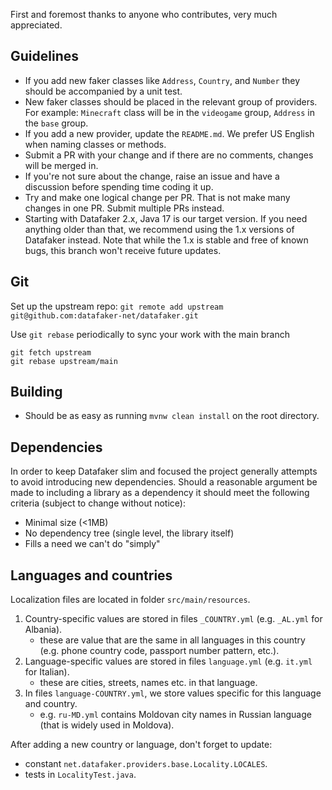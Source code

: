 First and foremost thanks to anyone who contributes, very much appreciated.

## Guidelines

- If you add new faker classes like `Address`, `Country`, and `Number` they should be accompanied by a unit test.
- New faker classes should be placed in the relevant group of providers. For example: `Minecraft` class will be in  the `videogame` group, `Address` in the `base` group.
- If you add a new provider, update the `README.md`. We prefer US English when naming classes or methods.
- Submit a PR with your change and if there are no comments, changes will be merged in.
- If you're not sure about the change, raise an issue and have a discussion before spending time coding it up.
- Try and make one logical change per PR. That is not make many changes in one PR. Submit multiple PRs instead.
- Starting with Datafaker 2.x, Java 17 is our target version. If you need anything older than that, we recommend using the 1.x versions of Datafaker instead. Note that while the 1.x is stable and free of known bugs, this branch won't receive future updates.

## Git

Set up the upstream repo:
```git remote add upstream git@github.com:datafaker-net/datafaker.git```

Use `git rebase` periodically to sync your work with the main branch

```
git fetch upstream
git rebase upstream/main
```

## Building

- Should be as easy as running `mvnw clean install` on the root directory.

## Dependencies

In order to keep Datafaker slim and focused the project generally attempts to avoid introducing new dependencies. Should a reasonable argument be made to including a library as a dependency it should meet the following criteria (subject to change without notice):

- Minimal size (<1MB)
- No dependency tree (single level, the library itself) 
- Fills a need we can't do "simply"

## Languages and countries

Localization files are located in folder `src/main/resources`.
1. Country-specific values are stored in files `_COUNTRY.yml` (e.g. `_AL.yml` for Albania).
   * these are value that are the same in all languages in this country (e.g. phone country code, passport number pattern, etc.).
2. Language-specific values are stored in files `language.yml` (e.g. `it.yml` for Italian).
   * these are cities, streets, names etc. in that language.
3. In files `language-COUNTRY.yml`, we store values specific for this language and country.
   * e.g. `ru-MD.yml` contains Moldovan city names in Russian language (that is widely used in Moldova).

After adding a new country or language, don't forget to update:
* constant `net.datafaker.providers.base.Locality.LOCALES`.
* tests in `LocalityTest.java`.
